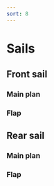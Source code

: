 ```yaml
---
sort: 8
---
```


# Sails


## Front sail

### Main plan



### Flap



## Rear sail

### Main plan



### Flap


